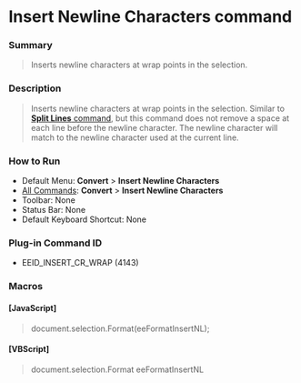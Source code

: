 # Insert Newline Characters command

### Summary

> Inserts newline characters at wrap points in the selection.

### Description

> Inserts newline characters at wrap points in the selection. Similar to [**Split Lines** command](split_lines), but this command does not
> remove a space at each line before the newline character. The newline character will
> match to the newline character used at the current line.

### How to Run

- Default Menu: **Convert** > **Insert Newline Characters**
- [All Commands](../tools/all_commands): **Convert** > **Insert Newline Characters**
- Toolbar: None
- Status Bar: None
- Default Keyboard Shortcut: None

### Plug-in Command ID

- EEID\_INSERT\_CR\_WRAP (4143)

### Macros

#### \[JavaScript\]

> document.selection.Format(eeFormatInsertNL);

#### \[VBScript\]

> document.selection.Format eeFormatInsertNL
